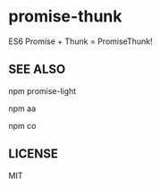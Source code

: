 promise-thunk
====

  ES6 Promise + Thunk = PromiseThunk!

SEE ALSO
----

  npm promise-light

  npm aa

  npm co

LICENSE
----

  MIT
